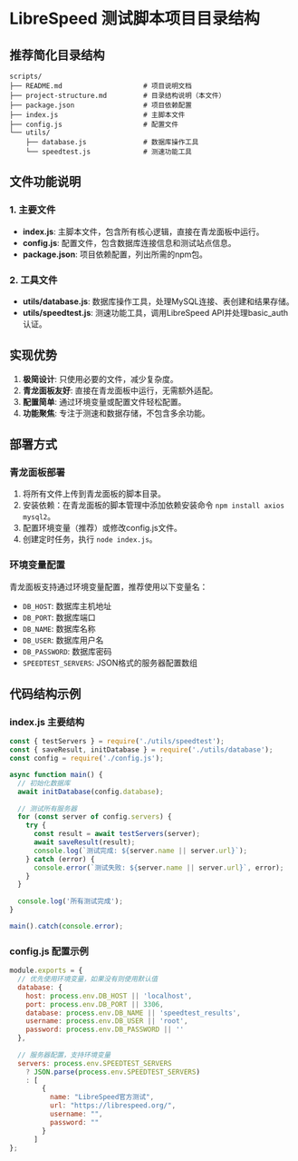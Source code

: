 # LibreSpeed 测试脚本项目目录结构

## 推荐简化目录结构

```
scripts/
├── README.md                    # 项目说明文档
├── project-structure.md         # 目录结构说明（本文件）
├── package.json                 # 项目依赖配置
├── index.js                     # 主脚本文件
├── config.js                    # 配置文件
└── utils/
    ├── database.js              # 数据库操作工具
    └── speedtest.js             # 测速功能工具
```

## 文件功能说明

### 1. 主要文件
- **index.js**: 主脚本文件，包含所有核心逻辑，直接在青龙面板中运行。
- **config.js**: 配置文件，包含数据库连接信息和测试站点信息。
- **package.json**: 项目依赖配置，列出所需的npm包。

### 2. 工具文件
- **utils/database.js**: 数据库操作工具，处理MySQL连接、表创建和结果存储。
- **utils/speedtest.js**: 测速功能工具，调用LibreSpeed API并处理basic_auth认证。

## 实现优势

1. **极简设计**: 只使用必要的文件，减少复杂度。
2. **青龙面板友好**: 直接在青龙面板中运行，无需额外适配。
3. **配置简单**: 通过环境变量或配置文件轻松配置。
4. **功能聚焦**: 专注于测速和数据存储，不包含多余功能。

## 部署方式

### 青龙面板部署
1. 将所有文件上传到青龙面板的脚本目录。
2. 安装依赖：在青龙面板的脚本管理中添加依赖安装命令 `npm install axios mysql2`。
3. 配置环境变量（推荐）或修改config.js文件。
4. 创建定时任务，执行 `node index.js`。

### 环境变量配置
青龙面板支持通过环境变量配置，推荐使用以下变量名：
- `DB_HOST`: 数据库主机地址
- `DB_PORT`: 数据库端口
- `DB_NAME`: 数据库名称
- `DB_USER`: 数据库用户名
- `DB_PASSWORD`: 数据库密码
- `SPEEDTEST_SERVERS`: JSON格式的服务器配置数组

## 代码结构示例

### index.js 主要结构
```javascript
const { testServers } = require('./utils/speedtest');
const { saveResult, initDatabase } = require('./utils/database');
const config = require('./config.js');

async function main() {
  // 初始化数据库
  await initDatabase(config.database);
  
  // 测试所有服务器
  for (const server of config.servers) {
    try {
      const result = await testServers(server);
      await saveResult(result);
      console.log(`测试完成: ${server.name || server.url}`);
    } catch (error) {
      console.error(`测试失败: ${server.name || server.url}`, error);
    }
  }
  
  console.log('所有测试完成');
}

main().catch(console.error);
```

### config.js 配置示例
```javascript
module.exports = {
  // 优先使用环境变量，如果没有则使用默认值
  database: {
    host: process.env.DB_HOST || 'localhost',
    port: process.env.DB_PORT || 3306,
    database: process.env.DB_NAME || 'speedtest_results',
    username: process.env.DB_USER || 'root',
    password: process.env.DB_PASSWORD || ''
  },
  
  // 服务器配置，支持环境变量
  servers: process.env.SPEEDTEST_SERVERS
    ? JSON.parse(process.env.SPEEDTEST_SERVERS)
    : [
        {
          name: "LibreSpeed官方测试",
          url: "https://librespeed.org/",
          username: "",
          password: ""
        }
      ]
};
```